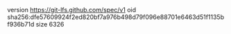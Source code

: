 version https://git-lfs.github.com/spec/v1
oid sha256:dfe57609924f2ed820bf7a976b498d79f096e88701e6463d51f1135bf936b71d
size 6326
